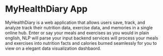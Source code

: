 # MyHealthDiary App

MyHealthDiary is a web application that allows users save, track, and analyze
track their nutrition data, exercise data, and memories in a single online hub.
Enter or say your meals and exercises as you would in plain english, NLP will parse
your input backend services will process your meals and exercises into nutrition facts and calories burned seamlessly for you to view on a elegant data visualization dashbaord.
